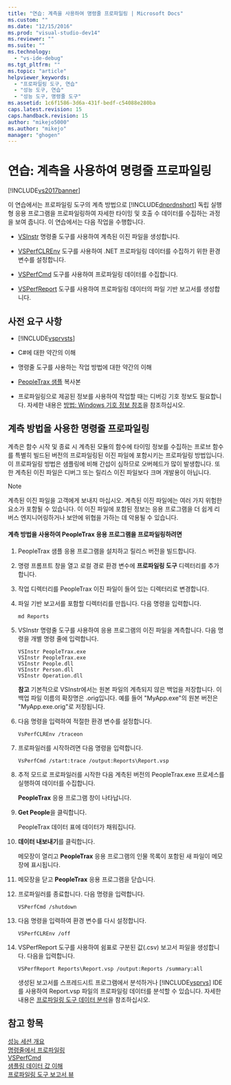 ```yaml
---
title: "연습: 계측을 사용하여 명령줄 프로파일링 | Microsoft Docs"
ms.custom: ""
ms.date: "12/15/2016"
ms.prod: "visual-studio-dev14"
ms.reviewer: ""
ms.suite: ""
ms.technology: 
  - "vs-ide-debug"
ms.tgt_pltfrm: ""
ms.topic: "article"
helpviewer_keywords: 
  - "프로파일링 도구, 연습"
  - "성능 도구, 연습"
  - "성능 도구, 명령줄 도구"
ms.assetid: 1c6f1586-3d6a-431f-bedf-c54088e280ba
caps.latest.revision: 15
caps.handback.revision: 15
author: "mikejo5000"
ms.author: "mikejo"
manager: "ghogen"
---
```

# 연습: 계측을 사용하여 명령줄 프로파일링
[!INCLUDE[vs2017banner](../code-quality/includes/vs2017banner.md)]

이 연습에서는 프로파일링 도구의 계측 방법으로 [!INCLUDE[dnprdnshort](../code-quality/includes/dnprdnshort_md.md)] 독립 실행형 응용 프로그램을 프로파일링하여 자세한 타이밍 및 호출 수 데이터를 수집하는 과정을 보여 줍니다.  이 연습에서는 다음 작업을 수행합니다.  
  
-   [VSInstr](../profiling/vsinstr.md) 명령줄 도구를 사용하여 계측된 이진 파일을 생성합니다.  
  
-   [VSPerfCLREnv](../profiling/vsperfclrenv.md) 도구를 사용하여 .NET 프로파일링 데이터를 수집하기 위한 환경 변수를 설정합니다.  
  
-   [VSPerfCmd](../profiling/vsperfcmd.md) 도구를 사용하여 프로파일링 데이터를 수집합니다.  
  
-   [VSPerfReport](../profiling/vsperfreport.md) 도구를 사용하여 프로파일링 데이터의 파일 기반 보고서를 생성합니다.  
  
## 사전 요구 사항  
  
-   [!INCLUDE[vsprvsts](../code-quality/includes/vsprvsts_md.md)]  
  
-   C\#에 대한 약간의 이해  
  
-   명령줄 도구를 사용하는 작업 방법에 대한 약간의 이해  
  
-   [PeopleTrax 샘플](../profiling/peopletrax-sample-profiling-tools.md) 복사본  
  
-   프로파일링으로 제공된 정보를 사용하여 작업할 때는 디버깅 기호 정보도 필요합니다.  자세한 내용은 [방법: Windows 기호 정보 참조](../profiling/how-to-reference-windows-symbol-information.md)을 참조하십시오.  
  
## 계측 방법을 사용한 명령줄 프로파일링  
 계측은 함수 시작 및 종료 시 계측된 모듈의 함수에 타이밍 정보를 수집하는 프로브 함수를 특별히 빌드된 버전의 프로파일링된 이진 파일에 포함시키는 프로파일링 방법입니다.  이 프로파일링 방법은 샘플링에 비해 간섭이 심하므로 오버헤드가 많이 발생합니다.  또한 계측된 이진 파일은 디버그 또는 릴리스 이진 파일보다 크며 개발용이 아닙니다.  
  
> [!NOTE]
>  계측된 이진 파일을 고객에게 보내지 마십시오.  계측된 이진 파일에는 여러 가지 위험한 요소가 포함될 수 있습니다.  이 이진 파일에 포함된 정보는 응용 프로그램을 더 쉽게 리버스 엔지니어링하거나 보안에 위협을 가하는 데 악용될 수 있습니다.  
  
#### 계측 방법을 사용하여 PeopleTrax 응용 프로그램을 프로파일링하려면  
  
1.  PeopleTrax 샘플 응용 프로그램을 설치하고 릴리스 버전을 빌드합니다.  
  
2.  명령 프롬프트 창을 열고 로컬 경로 환경 변수에 **프로파일링 도구** 디렉터리를 추가합니다.  
  
3.  작업 디렉터리를 PeopleTrax 이진 파일이 들어 있는 디렉터리로 변경합니다.  
  
4.  파일 기반 보고서를 포함할 디렉터리를 만듭니다.  다음 명령을 입력합니다.  
  
    ```  
    md Reports  
    ```  
  
5.  VSInstr 명령줄 도구를 사용하여 응용 프로그램의 이진 파일을 계측합니다.  다음 명령을 개별 명령 줄에 입력합니다.  
  
    ```  
    VSInstr PeopleTrax.exe  
    VSInstr PeopleTrax.exe  
    VSInstr People.dll  
    VSInstr Person.dll  
    VSInstr Operation.dll  
    ```  
  
     **참고** 기본적으로 VSInstr에서는 원본 파일의 계측되지 않은 백업을 저장합니다.  이 백업 파일 이름의 확장명은 .orig입니다.  예를 들어 "MyApp.exe"의 원본 버전은 "MyApp.exe.orig"로 저장됩니다.  
  
6.  다음 명령을 입력하여 적절한 환경 변수를 설정합니다.  
  
    ```  
    VsPerfCLREnv /traceon  
    ```  
  
7.  프로파일러를 시작하려면 다음 명령을 입력합니다.  
  
    ```  
    VsPerfCmd /start:trace /output:Reports\Report.vsp  
    ```  
  
8.  추적 모드로 프로파일러를 시작한 다음 계측된 버전의 PeopleTrax.exe 프로세스를 실행하여 데이터를 수집합니다.  
  
     **PeopleTrax** 응용 프로그램 창이 나타납니다.  
  
9. **Get People**을 클릭합니다.  
  
     PeopleTrax 데이터 표에 데이터가 채워집니다.  
  
10. **데이터 내보내기**를 클릭합니다.  
  
     메모장이 열리고 **PeopleTrax** 응용 프로그램의 인물 목록이 포함된 새 파일이 메모장에 표시됩니다.  
  
11. 메모장을 닫고 **PeopleTrax** 응용 프로그램을 닫습니다.  
  
12. 프로파일러를 종료합니다.  다음 명령을 입력합니다.  
  
    ```  
    VSPerfCmd /shutdown  
    ```  
  
13. 다음 명령을 입력하여 환경 변수를 다시 설정합니다.  
  
    ```  
    VSPerfCLREnv /off  
    ```  
  
14. VSPerfReport 도구를 사용하여 쉼표로 구분된 값\(.csv\) 보고서 파일을 생성합니다.  다음을 입력합니다.  
  
    ```  
    VSPerfReport Reports\Report.vsp /output:Reports /summary:all  
    ```  
  
     생성된 보고서를 스프레드시트 프로그램에서 분석하거나 [!INCLUDE[vsprvs](../code-quality/includes/vsprvs_md.md)] IDE를 사용하여 Report.vsp 파일의 프로파일링 데이터를 분석할 수 있습니다.  자세한 내용은 [프로파일링 도구 데이터 분석](../profiling/analyzing-performance-tools-data.md)을 참조하십시오.  
  
## 참고 항목  
 [성능 세션 개요](../profiling/performance-session-overview.md)   
 [명령줄에서 프로파일링](../profiling/using-the-profiling-tools-from-the-command-line.md)   
 [VSPerfCmd](../profiling/vsperfcmd.md)   
 [샘플링 데이터 값 이해](../profiling/understanding-sampling-data-values.md)   
 [프로파일링 도구 보고서 뷰](../profiling/performance-report-views.md)